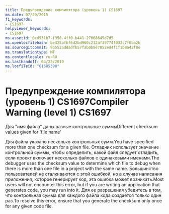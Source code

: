 ```yaml
---
title: Предупреждение компилятора (уровень 1) CS1697
ms.date: 07/20/2015
f1_keywords:
- CS1697
helpviewer_keywords:
- CS1697
ms.assetid: 0cd931b7-f358-4ff0-b441-27668645d7d5
ms.openlocfilehash: be425afbf6d2bd960c212af39774f033c7f0ba2b
ms.sourcegitcommit: 9b552addadfb57fab0b9e7852ed4f1f1b8a42f8e
ms.translationtype: MT
ms.contentlocale: ru-RU
ms.lasthandoff: 04/23/2019
ms.locfileid: "61685398"
---
```

# <a name="compiler-warning-level-1-cs1697"></a><span data-ttu-id="fbbb3-102">Предупреждение компилятора (уровень 1) CS1697</span><span class="sxs-lookup"><span data-stu-id="fbbb3-102">Compiler Warning (level 1) CS1697</span></span>
<span data-ttu-id="fbbb3-103">Для "имя файла" даны разные контрольные суммы</span><span class="sxs-lookup"><span data-stu-id="fbbb3-103">Different checksum values given for 'file name'</span></span>  
  
 <span data-ttu-id="fbbb3-104">Для файла указано несколько контрольных сумм.</span><span class="sxs-lookup"><span data-stu-id="fbbb3-104">You have specified more than one checksum for a given file.</span></span> <span data-ttu-id="fbbb3-105">Отладчик использует значение контрольной суммы, чтобы определить, какой файл следует отладить, если проект включает несколько файлов с одинаковыми именами.</span><span class="sxs-lookup"><span data-stu-id="fbbb3-105">The debugger uses the checksum value to determine which file to debug when there is more than one file in a project with the same name.</span></span> <span data-ttu-id="fbbb3-106">Большинство пользователей не сталкиваются с этой ошибкой, но в случае написания приложения, которое генерирует код, эта ошибка может возникать.</span><span class="sxs-lookup"><span data-stu-id="fbbb3-106">Most users will not encounter this error, but if you are writing an application that generates code, you may run into it.</span></span> <span data-ttu-id="fbbb3-107">Для ее разрешения убедитесь в том, что контрольная сумма для каждого файла кода создается только один раз.</span><span class="sxs-lookup"><span data-stu-id="fbbb3-107">To resolve this error, ensure that you generate the checksum only once for any given code file.</span></span>
